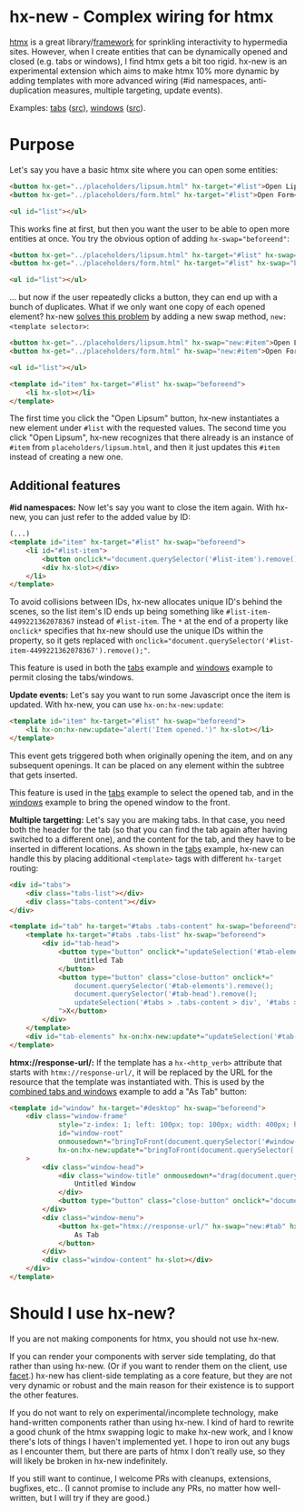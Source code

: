 # hx-new - Complex wiring for htmx

[htmx](https://htmx.org/) is a great library/[framework](https://htmx.org/essays/is-htmx-another-javascript-framework/) for sprinkling
interactivity to hypermedia sites. However, when I create entities that can be dynamically opened and closed (e.g. tabs or windows), I find
htmx gets a bit too rigid. hx-new is an experimental extension which aims to make htmx 10% more dynamic by adding templates with more advanced
wiring (#id namespaces, anti-duplication measures, multiple targeting, update events).

Examples: [tabs](https://tailcalled.github.io/hx-new/examples/tabs.html) ([src](https://github.com/tailcalled/hx-new/blob/main/examples/tabs.html)), [windows](https://tailcalled.github.io/hx-new/examples/windows.html) ([src](https://github.com/tailcalled/hx-new/blob/main/examples/windows.html)).

# Purpose

Let's say you have a basic htmx site where you can open some entities:

```html
<button hx-get="../placeholders/lipsum.html" hx-target="#list">Open Lipsum</button>
<button hx-get="../placeholders/form.html" hx-target="#list">Open Form</button>

<ul id="list"></ul>
```

This works fine at first, but then you want the user to be able to open more entities at once. You try the obvious option of adding `hx-swap="beforeend"`:

```html
<button hx-get="../placeholders/lipsum.html" hx-target="#list" hx-swap="beforeend">Open Lipsum</button>
<button hx-get="../placeholders/form.html" hx-target="#list" hx-swap="beforeend">Open Form</button>

<ul id="list"></ul>
```

... but now if the user repeatedly clicks a button, they can end up with a bunch of duplicates. What if we only want one copy of each opened element? hx-new [solves this problem](https://tailcalled.github.io/hx-new/examples/list.html) by adding a new swap method, `new:<template selector>`:

```html
<button hx-get="../placeholders/lipsum.html" hx-swap="new:#item">Open Lipsum</button>
<button hx-get="../placeholders/form.html" hx-swap="new:#item">Open Form</button>

<ul id="list"></ul>

<template id="item" hx-target="#list" hx-swap="beforeend">
    <li hx-slot></li>
</template>
```

The first time you click the "Open Lipsum" button, hx-new instantiates a new element under `#list` with the requested values. The second time you click "Open Lipsum", hx-new recognizes that there already is an instance of `#item` from `placeholders/lipsum.html`, and then it just updates this `#item` instead of creating a new one.

## Additional features

**#id namespaces:** Now let's say you want to close the item again. With hx-new, you can just refer to the added value by ID:

```html
(...)
<template id="item" hx-target="#list" hx-swap="beforeend">
    <li id="#list-item">
        <button onclick*="document.querySelector('#list-item').remove();">Remove</button>
        <div hx-slot></div>
    </li>
</template>
```

To avoid collisions between IDs, hx-new allocates unique ID's behind the scenes, so the list item's ID ends up being something like `#list-item-4499221362078367` instead of `#list-item`. The `*` at the end of a property like `onclick*` specifies that hx-new should use the unique IDs within the property, so it gets replaced with `onclick="document.querySelector('#list-item-4499221362078367').remove();"`.

This feature is used in both the [tabs](https://tailcalled.github.io/hx-new/examples/tabs.html) example and [windows](https://tailcalled.github.io/hx-new/examples/windows.html) example to permit closing the tabs/windows.

**Update events:** Let's say you want to run some Javascript once the item is updated. With hx-new, you can use `hx-on:hx-new:update`:

```html
<template id="item" hx-target="#list" hx-swap="beforeend">
    <li hx-on:hx-new:update="alert('Item opened.')" hx-slot></li>
</template>
```

This event gets triggered both when originally opening the item, and on any subsequent openings. It can be placed on any element within the subtree that gets inserted.

This feature is used in the [tabs](https://tailcalled.github.io/hx-new/examples/tabs.html) example to select the opened tab, and in the [windows](https://tailcalled.github.io/hx-new/examples/windows.html) example to bring the opened window to the front. 

**Multiple targetting:** Let's say you are making tabs. In that case, you need both the header for the tab (so that you can find the tab again after having switched to a different one), and the content for the tab, and they have to be inserted in different locations. As shown in the [tabs](https://tailcalled.github.io/hx-new/examples/tabs.html) example, hx-new can handle this by placing additional `<template>` tags with different `hx-target` routing:

```html
<div id="tabs">
    <div class="tabs-list"></div>
    <div class="tabs-content"></div>
</div>

<template id="tab" hx-target="#tabs .tabs-content" hx-swap="beforeend">
    <template hx-target="#tabs .tabs-list" hx-swap="beforeend">
        <div id="tab-head">
            <button type="button" onclick*="updateSelection('#tab-elements', '#tab-head')" hx-slot="#title">
                Untitled Tab
            </button>
            <button type="button" class="close-button" onclick*="
                document.querySelector('#tab-elements').remove();
                document.querySelector('#tab-head').remove();
                updateSelection('#tabs > .tabs-content > div', '#tabs > .tabs-list > div')
            ">X</button>
        </div>
    </template>
    <div id="tab-elements" hx-on:hx-new:update*="updateSelection('#tab-elements', '#tab-head')" hx-slot></div>
</template>
```

**htmx://response-url/:** If the template has a `hx-<http_verb>` attribute that starts with `htmx://response-url/`, it will be replaced by the URL for the resource that the template was instantiated with. This is used by the [combined tabs and windows](https://tailcalled.github.io/hx-new/examples/combined.html) example to add a "As Tab" button:

```html
<template id="window" hx-target="#desktop" hx-swap="beforeend">
    <div class="window-frame"
            style="z-index: 1; left: 100px; top: 100px; width: 400px; height: 300px;"
            id="window-root"
            onmousedown*="bringToFront(document.querySelector('#window-root'))"
            hx-on:hx-new:update*="bringToFront(document.querySelector('#window-root'))"
    >
        <div class="window-head">
            <div class="window-title" onmousedown*="drag(document.querySelector('#window-root'), event)" hx-slot="#title">
                Untitled Window
            </div>
            <button type="button" class="close-button" onclick*="document.querySelector('#window-root').remove();">X</button>
        </div>
        <div class="window-menu">
            <button hx-get="htmx://response-url/" hx-swap="new:#tab" hx-on:htmx:after-request*="document.querySelector('#window-root').remove();">
                As Tab
            </button>
        </div>
        <div class="window-content" hx-slot></div>
    </div>
</template>
```

# Should I use hx-new?

If you are not making components for htmx, you should not use hx-new.

If you can render your components with server side templating, do that rather than using hx-new. (Or if you want to render them on the client, use [facet](https://github.com/kgscialdone/facet).) hx-new has client-side templating as a core feature, but they are not very dynamic or robust and the main reason for their existence is to support the other features.

If you do not want to rely on experimental/incomplete technology, make hand-written components rather than using hx-new. I kind of hard to rewrite a good chunk of the htmx swapping logic to make hx-new work, and I know there's lots of things I haven't implemented yet. I hope to iron out any bugs as I encounter them, but there are parts of htmx I don't really use, so they will likely be broken in hx-new indefinitely.

If you still want to continue, I welcome PRs with cleanups, extensions, bugfixes, etc.. (I cannot promise to include any PRs, no matter how well-written, but I will try if they are good.)
